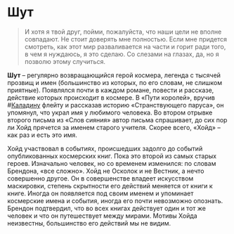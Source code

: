 # Шут

> И хотя я твой друг, пойми, пожалуйста, что наши цели не вполне совпадают. Не стоит доверять мне полностью. Если мне придется смотреть, как этот мир разваливается на части и горит ради того, в чем я нуждаюсь, я это сделаю. Со слезами на глазах, да, но я позволю этому случиться.

**Шут** – регулярно возвращающийся герой космера, легенда с тысячей прозвищ и имен (большинство из которых, по его словам, не слишком приятные). Появлялся почти в каждом романе, повести и рассказе, действие которых происходит в космере. В «Пути королей», вручив #[Каладину](characters/kaladin) флейту и рассказав историю «Странствующего паруса», он упомянул, что украл имя у любимого человека. Во втором отрывке второго письма из «Слов сияния» автор письма спрашивает, до сих пор ли Хойд прячется за именем старого учителя. Скорее всего, «Хойд» – как раз и есть это имя.

Хойд участвовал в событиях, происшедших задолго до событий опубликованных космерских книг. Пока это второй из самых старых героев. Изначально человек, но со временем изменился: по словам Брендона, «все сложно». Хойд не Осколок и не Вестник, а нечто совершенно другое. Он в совершенстве владеет искусством маскировки, степень скрытности его действий меняется от книги к книге. Иногда он появляется под своим именем и упоминает космерские имена и события, иногда его почти невозможно опознать. Брендон подтвердил, что во всех книгах действует один и тот же человек и что он путешествует между мирами. Мотивы Хойда неизвестны, большинство его действий мы не видим.
